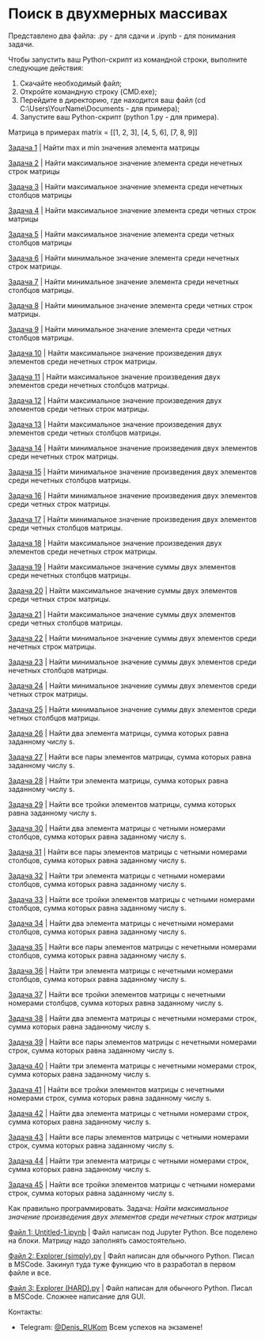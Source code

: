 # Поиск в двухмерных массивах

Представлено два файла: .py - для сдачи и .ipynb - для понимания задачи.

Чтобы запустить ваш Python-скрипт из командной строки, выполните следующие действия:
1. Скачайте необходимый файл;
2. Откройте командную строку (CMD.exe);
3. Перейдите в директорию, где находится ваш файл (cd C:\Users\YourName\Documents - для примера);
4. Запустите ваш Python-скрипт (python 1.py - для примера).

Матрица в примерах matrix = [[1, 2, 3], [4, 5, 6], [7, 8, 9]]

[Задача 1](https://github.com/DenisPodvalenchuk/help/blob/main/1.py) | Найти max и min значения элемента матрицы

[Задача 2](https://github.com/DenisPodvalenchuk/help/blob/main/2.py) | Найти максимальное значение элемента среди нечетных строк матрицы

[Задача 3](https://github.com/DenisPodvalenchuk/help/blob/main/3.py) | Найти максимальное значение элемента среди нечетных столбцов матрицы

[Задача 4](https://github.com/DenisPodvalenchuk/help/blob/main/4.py) | Найти максимальное значение элемента среди четных строк матрицы

[Задача 5](https://github.com/DenisPodvalenchuk/help/blob/main/5.py) | Найти максимальное значение элемента среди четных столбцов матрицы

[Задача 6](https://github.com/DenisPodvalenchuk/help/blob/main/6.py) | Найти минимальное значение элемента среди нечетных строк матрицы.

[Задача 7](https://github.com/DenisPodvalenchuk/help/blob/main/7.py) | Найти минимальное значение элемента среди нечетных столбцов матрицы.

[Задача 8](https://github.com/DenisPodvalenchuk/help/blob/main/8.py) | Найти минимальное значение элемента среди четных строк матрицы.

[Задача 9](https://github.com/DenisPodvalenchuk/help/blob/main/9.py) | Найти минимальное значение элемента среди четных столбцов матрицы. 

[Задача 10](https://github.com/DenisPodvalenchuk/help/blob/main/10.py) | Найти максимальное значение произведения двух элементов среди нечетных
строк матрицы.

[Задача 11](https://github.com/DenisPodvalenchuk/help/blob/main/11.py) | Найти максимальное значение произведения двух элементов среди нечетных столбцов матрицы.

[Задача 12](https://github.com/DenisPodvalenchuk/help/blob/main/12.py) | Найти максимальное значение произведения двух элементов среди четных строк матрицы.

[Задача 13](https://github.com/DenisPodvalenchuk/help/blob/main/13.py) | Найти максимальное значение произведения двух элементов среди четных столбцов матрицы.

[Задача 14](https://github.com/DenisPodvalenchuk/help/blob/main/14.py) | Найти минимальное значение произведения двух элементов среди нечетных строк матрицы.

[Задача 15](https://github.com/DenisPodvalenchuk/help/blob/main/15.py) | Найти минимальное значение произведения двух элементов среди нечетных столбцов матрицы.

[Задача 16](https://github.com/DenisPodvalenchuk/help/blob/main/16.py) | Найти минимальное значение произведения двух элементов среди четных строк матрицы.

[Задача 17](https://github.com/DenisPodvalenchuk/help/blob/main/17.py) | Найти минимальное значение произведения двух элементов среди четных столбцов матрицы.

[Задача 18](https://github.com/DenisPodvalenchuk/help/blob/main/18.py) | Найти максимальное значение произведения двух элементов среди нечетных строк матрицы.

[Задача 19](https://github.com/DenisPodvalenchuk/help/blob/main/19.py) | Найти максимальное значение суммы двух элементов среди нечетных столбцов матрицы.

[Задача 20](https://github.com/DenisPodvalenchuk/help/blob/main/20.py) | Найти максимальное значение суммы двух элементов среди четных строк матрицы.

[Задача 21](https://github.com/DenisPodvalenchuk/help/blob/main/21.py) | Найти максимальное значение суммы двух элементов среди четных столбцов матрицы.

[Задача 22](https://github.com/DenisPodvalenchuk/help/blob/main/22.py) | Найти минимальное значение суммы двух элементов среди нечетных строк матрицы.

[Задача 23](https://github.com/DenisPodvalenchuk/help/blob/main/23.py) | Найти минимальное значение суммы двух элементов среди нечетных столбцов матрицы.

[Задача 24](https://github.com/DenisPodvalenchuk/help/blob/main/24.py) | Найти минимальное значение суммы двух элементов среди четных строк матрицы.

[Задача 25](https://github.com/DenisPodvalenchuk/help/blob/main/25.py) | Найти минимальное значение суммы двух элементов среди четных столбцов матрицы.

[Задача 26](https://github.com/DenisPodvalenchuk/help/blob/main/26.py) | Найти два элемента матрицы, сумма которых равна заданному числу s.

[Задача 27](https://github.com/DenisPodvalenchuk/help/blob/main/27.py) | Найти все пары элементов матрицы, сумма которых равна заданному числу s. 

[Задача 28](https://github.com/DenisPodvalenchuk/help/blob/main/28.py) | Найти три элемента матрицы, сумма которых равна заданному числу s.

[Задача 29](https://github.com/DenisPodvalenchuk/help/blob/main/29.py) | Найти все тройки элементов матрицы, сумма которых равна заданному числу s. 

[Задача 30](https://github.com/DenisPodvalenchuk/help/blob/main/30.py) | Найти два элемента матрицы с четными номерами столбцов, сумма которых равна заданному числу s.

[Задача 31](https://github.com/DenisPodvalenchuk/help/blob/main/31.py) | Найти все пары элементов матрицы с четными номерами столбцов, сумма которых равна заданному числу s.

[Задача 32](https://github.com/DenisPodvalenchuk/help/blob/main/32.py) | Найти три элемента матрицы с четными номерами столбцов, сумма которых равна заданному числу s.

[Задача 33](https://github.com/DenisPodvalenchuk/help/blob/main/33.py) | Найти все тройки элементов матрицы с четными номерами столбцов, сумма которых равна заданному числу s.

[Задача 34](https://github.com/DenisPodvalenchuk/help/blob/main/34.py) | Найти два элемента матрицы с нечетными номерами столбцов, сумма которых равна заданному числу s.

[Задача 35](https://github.com/DenisPodvalenchuk/help/blob/main/35.py) | Найти все пары элементов матрицы с нечетными номерами столбцов, сумма которых равна заданному числу s.

[Задача 36](https://github.com/DenisPodvalenchuk/help/blob/main/36.py) | Найти три элемента матрицы с нечетными номерами столбцов, сумма которых равна заданному числу s.

[Задача 37](https://github.com/DenisPodvalenchuk/help/blob/main/37.py) | Найти все тройки элементов матрицы с нечетными номерами столбцов, сумма которых равна заданному числу s.

[Задача 38](https://github.com/DenisPodvalenchuk/help/blob/main/38.py) | Найти два элемента матрицы с нечетными номерами строк, сумма которых равна заданному числу s.

[Задача 39](https://github.com/DenisPodvalenchuk/help/blob/main/39.py) | Найти все пары элементов матрицы с нечетными номерами строк, сумма которых равна заданному числу s.

[Задача 40](https://github.com/DenisPodvalenchuk/help/blob/main/40.py) | Найти три элемента матрицы с нечетными номерами строк, сумма которых равна заданному числу s.

[Задача 41](https://github.com/DenisPodvalenchuk/help/blob/main/41.py) | Найти все тройки элементов матрицы с нечетными номерами строк, сумма которых равна заданному числу s.

[Задача 42](https://github.com/DenisPodvalenchuk/help/blob/main/42.py) | Найти два элемента матрицы с четными номерами строк, сумма которых равна заданному числу s.

[Задача 43](https://github.com/DenisPodvalenchuk/help/blob/main/43.py) | Найти все пары элементов матрицы с четными номерами строк, сумма которых равна заданному числу s.

[Задача 44](https://github.com/DenisPodvalenchuk/help/blob/main/44.py) | Найти три элемента матрицы с четными номерами строк, сумма которых равна заданному числу s.

[Задача 45](https://github.com/DenisPodvalenchuk/help/blob/main/45.py) | Найти все тройки элементов матрицы с четными номерами строк, сумма которых равна заданному числу s.


Как правильно программировать. Задача: *Найти максимальное значение произведения двух элементов среди нечетных строк матрицы*

[Файл 1: Untitled-1.ipynb](https://github.com/DenisPodvalenchuk/help/blob/main/Untitled-1.ipynb) | Файл написан под Jupyter Python. Все поделено на блоки. Матрицу надо заполнять самостоятельно.

[Файл 2: Explorer (simply).py](https://github.com/DenisPodvalenchuk/help/blob/main/Explorer%20(simply).py) | Файл написан для обычного Python. Писал в MSCode. Закинул туда туже функцию что в разработал в первом файле и все.

[Файл 3: Explorer (HARD).py](https://github.com/DenisPodvalenchuk/help/blob/main/Explorer%20(HARD).py) | Файл написан для обычного Python. Писал в MSCode. Сложнее написание для GUI.

Контакты:
* Telegram: [@Denis_RUKom](https://t.me/Denis_RUKom)
Всем успехов на экзамене! 
